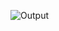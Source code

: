 ![Output](https://user-images.githubusercontent.com/68832175/219849842-f34c1c84-cd75-4870-85f9-373334104bd2.PNG)

